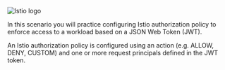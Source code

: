 
![Istio logo](https://raw.githubusercontent.com/lorenzo85/scenarios-ica/master/istio-logo.svg)


In this scenario you will practice configuring Istio authorization policy to enforce access 
to a workload based on a JSON Web Token (JWT). 

An Istio authorization policy is configured using an action (e.g. ALLOW, DENY, CUSTOM) and one 
or more request principals defined in the JWT token.